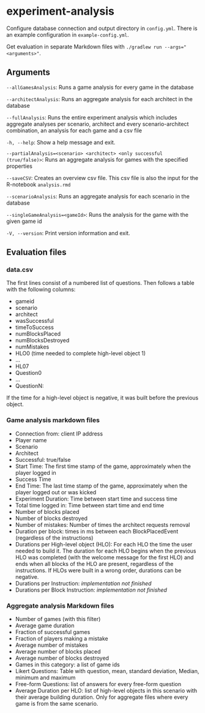 # experiment-analysis

Configure database connection and output directory in `config.yml`.
There is an example configuration in `example-config.yml`.

Get evaluation in separate Markdown files with `./gradlew run --args="<arguments>"`.

## Arguments
`--allGamesAnalysis`:  Runs a game analysis for every game in the database

`--architectAnalysis`: Runs an aggregate analysis for each architect in the database

`--fullAnalysis`: Runs the entire experiment analysis which includes
                              aggregate analyses per scenario, architect and
                              every scenario-architect combination, an analysis
                              for each game and a csv file

`-h, --help`: Show a help message and exit.

`--partialAnalysis=<scenario> <architect> <only successful (true/false)>`:
Runs an aggregate analysis for games with the specified properties

`--saveCSV`: Creates an overview csv file. 
This csv file is also the input for the R-notebook `analysis.rmd`

`--scenarioAnalysis`: Runs an aggregate analysis for each scenario in the
                              database

`--singleGameAnalysis=<gameId>`: Runs the analysis for the game with the given game id

`-V, --version`: Print version information and exit.

## Evaluation files

### data.csv
The first lines consist of a numbered list of questions.
Then follows a table with the following columns:

- gameid
- scenario
- architect
- wasSuccessful
- timeToSuccess
- numBlocksPlaced
- numBlocksDestroyed
- numMistakes
- HLO0 (time needed to complete high-level object 1)
- ...
- HL07
- Question0
- ...
- QuestionN:

If the time for a high-level object is negative, 
it was built before the previous object.

### Game analysis markdown files
 - Connection from: client IP address
 - Player name
 - Scenario
 - Architect
 - Successful: true/false
 - Start Time: The first time stamp of the game, approximately when the player
 logged in
 - Success Time
 - End Time: The last time stamp of the game, approximately when the player 
 logged out or was kicked
 - Experiment Duration: Time between start time and success time
 - Total time logged in: Time between start time and end time
 - Number of blocks placed
 - Number of blocks destroyed
 - Number of mistakes: Number of times the architect requests removal
 - Duration per block: times in ms between each BlockPlacedEvent (regardless of 
 the instructions)
 - Durations per High-level object (HLO): For each HLO the time the user needed
  to build it. The duration for each HLO begins when the previous HLO was completed
  (with the welcome message for the first HLO) and ends when all blocks of the HLO
  are present, regardless of the instructions. If HLOs were built in a wrong order,
  durations can be negative.
 - Durations per Instruction: *implementation not finished*
 - Durations per Block Instruction: *implementation not finished*

### Aggregate analysis Markdown files
 - Number of games (with this filter)
 - Average game duration
 - Fraction of successful games
 - Fraction of players making a mistake
 - Average number of mistakes
 - Average number of blocks placed
 - Average number of blocks destroyed
 - Games in this category: a list of game ids
 - Likert Questions: Table with question, mean, standard deviation, Median, minimum and maximum
 - Free-form Questions: list of answers for every free-form question
 - Average Duration per HLO: list of high-level objects in this scenario with
  their average building duration. Only for aggregate files where every game 
  is from the same scenario.



